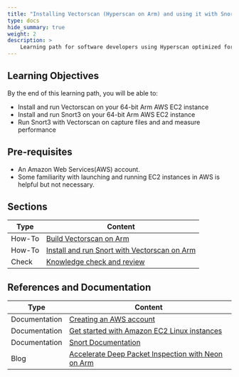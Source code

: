 ```yaml
---
title: "Installing Vectorscan (Hyperscan on Arm) and using it with Snort3" 
type: docs
hide_summary: true
weight: 2
description: >
    Learning path for software developers using Hyperscan optimized for Arm with deep packet inspection applications like Snort on Arm servers.  
---
```


## Learning Objectives 

By the end of this learning path, you will be able to:

* Install and run Vectorscan on your 64-bit Arm AWS EC2 instance
* Install and run Snort3 on your 64-bit Arm AWS EC2 instance
* Run Snort3 with Vectorscan on capture files and and measure performance


## Pre-requisites

* An Amazon Web Services(AWS) account. 
* Some familiarity with launching and running EC2 instances in AWS is helpful but not necessary.

## Sections

|          Type | Content                       |
| ---           | ---                                 |
| How-To        | [Build Vectorscan on Arm](/cloud/vectorscan/vectorscan)       |
| How-To        | [Install and run Snort with Vectorscan on Arm](/cloud/vectorscan/snort) |
| Check         | [Knowledge check and review](/cloud/vectorscan/knowledgecheck)                        |


## References and Documentation

| Type          | Content             |
| ---           | ---                 |
| Documentation | [Creating an AWS account](https://docs.aws.amazon.com/accounts/latest/reference/manage-acct-creating.html) |
| Documentation | [Get started with Amazon EC2 Linux instances](https://docs.aws.amazon.com/AWSEC2/latest/UserGuide/EC2_GetStarted.html)      |
| Documentation | [Snort Documentation](https://www.snort.org/documents) |
| Blog          | [Accelerate Deep Packet Inspection with Neon on Arm](https://community.arm.com/arm-community-blogs/b/tools-software-ides-blog/posts/accelerating-deep-packet-inspection-with-neon-on-arm-neoverse) |





